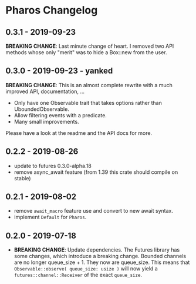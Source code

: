 # Pharos Changelog

## 0.3.1 - 2019-09-23

**BREAKING CHANGE**: Last minute change of heart. I removed two API methods whose only "merit" was
to hide a Box::new from the user.

## 0.3.0 - 2019-09-23 - yanked

**BREAKING CHANGE**: This is an almost complete rewrite with a much improved API, documentation, ...

- Only have one Observable trait that takes options rather than UboundedObservable.
- Allow filtering events with a predicate.
- Many small improvements.

Please have a look at the readme and the API docs for more.

## 0.2.2 - 2019-08-26

- update to futures 0.3.0-alpha.18
- remove async_await feature (from 1.39 this crate should compile on stable)

## 0.2.1 - 2019-08-02

- remove `await_macro` feature use and convert to new await syntax.
- implement `Default` for `Pharos`.


## 0.2.0 - 2019-07-18

- **BREAKING CHANGE**:  Update dependencies. The Futures library has some changes, which introduce a breaking change. Bounded channels are no longer queue_size + 1. They now are queue_size. This means that `Observable::observe( queue_size: usize )` will now yield a `futures::channel::Receiver` of the exact `queue_size`.
